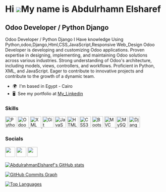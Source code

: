 Hi ![](https://user-images.githubusercontent.com/18350557/176309783-0785949b-9127-417c-8b55-ab5a4333674e.gif)My name is Abdulrhamn Elsharef
===========================================================================================================================================

 Odoo Developer / Python Django
-----------------------------------

 Odoo Developer / Python Django
 I Have knowledge Using Python,odoo,Django,Html,CSS,JavaScript,Responsive Web_Design
Odoo Developer is developing and customizing Odoo applications. Proven expertise in designing, implementing, and maintaining Odoo solutions across various industries. Strong understanding of Odoo's architecture, including models, views, controllers, and workflows. Proficient in Python, XML, and JavaScript. Eager to contribute to innovative projects and contribute to the growth of a dynamic team.

* 🌍  I'm based in Egypt - Cairo
* 🖥️  See my portfolio at [My\_Linkedin](http://www.linkedin.com/in/abdulrahman-elsharef-589050254/)


### Skills


<p align="left">
<a href="https://www.python.org/" target="_blank" rel="noreferrer"><img src="https://raw.githubusercontent.com/danielcranney/readme-generator/main/public/icons/skills/python-colored.svg" width="36" height="36" alt="Python" /></a>
<a href="https://www.odoo.com/" target="_blank" rel="noreferrer">
  <img src="https://raw.githubusercontent.com/odoo/odoo/master/odoo/addons/base/static/src/img/odoo_logo.png" width="36" height="36" alt="Odoo" title="Odoo" />
</a>
<a href="https://www.w3schools.com/xml/" target="_blank" rel="noreferrer">
  <img src="https://raw.githubusercontent.com/danielcranney/readme-generator/main/public/icons/technologies/xml-colored.svg" width="36" height="36" alt="XML" title="XML" />
</a>
<a href="https://git-scm.com/" target="_blank" rel="noreferrer"><img src="https://raw.githubusercontent.com/danielcranney/readme-generator/main/public/icons/skills/git-colored.svg" width="36" height="36" alt="Git" /></a>
<a href="https://developer.mozilla.org/en-US/docs/Web/JavaScript" target="_blank" rel="noreferrer"><img src="https://raw.githubusercontent.com/danielcranney/readme-generator/main/public/icons/skills/javascript-colored.svg" width="36" height="36" alt="JavaScript" /></a>
<a href="https://developer.mozilla.org/en-US/docs/Glossary/HTML5" target="_blank" rel="noreferrer"><img src="https://raw.githubusercontent.com/danielcranney/readme-generator/main/public/icons/skills/html5-colored.svg" width="36" height="36" alt="HTML5" /></a>
<a href="https://www.w3.org/TR/CSS/#css" target="_blank" rel="noreferrer"><img src="https://raw.githubusercontent.com/danielcranney/readme-generator/main/public/icons/skills/css3-colored.svg" width="36" height="36" alt="CSS3" /></a>
<a href="https://getbootstrap.com/" target="_blank" rel="noreferrer"><img src="https://raw.githubusercontent.com/danielcranney/readme-generator/main/public/icons/skills/bootstrap-colored.svg" width="36" height="36" alt="Bootstrap" /></a>
<a href="https://en.wikipedia.org/wiki/Model%E2%80%93View%E2%80%93Controller" target="_blank" rel="noreferrer">
  <img src="https://raw.githubusercontent.com/danielcranney/readme-generator/main/public/icons/patterns/mvc-colored.svg" width="36" height="36" alt="MVC" title="MVC" />
</a>
<a href="https://www.mysql.com/" target="_blank" rel="noreferrer"><img src="https://raw.githubusercontent.com/danielcranney/readme-generator/main/public/icons/skills/mysql-colored.svg" width="36" height="36" alt="MySQL" /></a>
<a href="https://www.djangoproject.com/" target="_blank" rel="noreferrer"><img src="https://raw.githubusercontent.com/danielcranney/readme-generator/main/public/icons/skills/django-colored.svg" width="36" height="36" alt="Django" /></a>
</p>


### Socials

<p align="left"> <a href="https://www.github.com/AbdulrahmanElsharef" target="_blank" rel="noreferrer"><img src="https://raw.githubusercontent.com/danielcranney/readme-generator/main/public/icons/socials/github.svg" width="32" height="32" /></a> <a href="https://www.linkedin.com/in/AbdulrahmanElsharef" target="_blank" rel="noreferrer"><img src="https://raw.githubusercontent.com/danielcranney/readme-generator/main/public/icons/socials/linkedin.svg" width="32" height="32" /></a> <a href="https://www.stackoverflow.com/users/AbdulrahmanElsharef" target="_blank" rel="noreferrer"><img src="https://raw.githubusercontent.com/danielcranney/readme-generator/main/public/icons/socials/stackoverflow.svg" width="32" height="32" /></a></p>

<a href="http://www.github.com/AbdulrahmanElsharef"><img src="https://github-readme-stats.vercel.app/api?username=AbdulrahmanElsharef&show_icons=true&hide=&count_private=true&title_color=22c55e&text_color=ffffff&icon_color=ec4899&bg_color=0f172a&hide_border=true&show_icons=true" alt="AbdulrahmanElsharef's GitHub stats" /></a>


<a href="http://www.github.com/AbdulrahmanElsharef"><img src="https://github-readme-activity-graph.cyclic.app/graph?username=AbdulrahmanElsharef&bg_color=0f172a&color=ffffff&line=ec4899&point=ffffff&area_color=0f172a&area=true&hide_border=true&custom_title=GitHub%20Commits%20Graph" alt="GitHub Commits Graph" /></a>

<a href="https://github.com/AbdulrahmanElsharef" align="left"><img src="https://github-readme-stats.vercel.app/api/top-langs/?username=AbdulrahmanElsharef&langs_count=10&title_color=22c55e&text_color=ffffff&icon_color=ec4899&bg_color=0f172a&hide_border=true&locale=en&custom_title=Top%20%Languages" alt="Top Languages" /></a>




